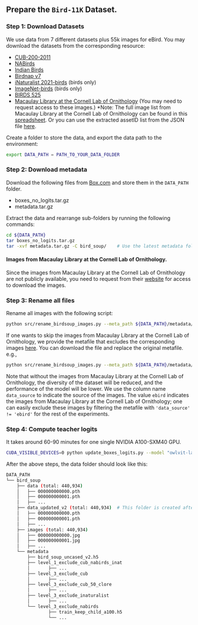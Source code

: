 ## Prepare the `Bird-11K` Dataset.

### Step 1: Download Datasets
We use data from 7 different datasets plus 55k images for eBird. You may download the datasets from the corresponding resource:
- [CUB-200-2011](https://www.vision.caltech.edu/datasets/cub_200_2011/)
- [NABirds](https://dl.allaboutbirds.org/nabirds)
- [Indian Birds](https://www.kaggle.com/datasets/ichhadhari/indian-birds)
- [Birdnap v7](https://thomasberg.org/)
- [iNaturalist 2021-birds](https://www.kaggle.com/datasets/sharansmenon/inat2021birds) (birds only)
- [ImageNet-birds](https://www.image-net.org/) (birds only)
- [BIRDS 525](https://www.kaggle.com/datasets/gpiosenka/100-bird-species)
- [Macaulay Library at the Cornell Lab of Ornithology](https://www.birds.cornell.edu/home/) (You may need to request access to these images.)
*Note: The full image list from Macaulay Library at the Cornell Lab of Ornithology can be found in this [spreadsheet](./data/metadata/macaulay_library_image_list.xlsx). Or you can use the extracted assetID list from the JSON file [here](./data/macaulay_library_assetID.json).


Create a folder to store the data, and export the data path to the environment:
```bash
export DATA_PATH = PATH_TO_YOUR_DATA_FOLDER
```


### Step 2: Download metadata
Download the following files from [Box.com](https://auburn.app.box.com/s/owiwf73yxurz3r2k2i6x0r2cg9mgglcc) and store them in the `DATA_PATH` folder.
- boxes_no_logits.tar.gz
- metadata.tar.gz

 Extract the data and rearrange sub-folders by running the following commands:
```bash
cd ${DATA_PATH}
tar boxes_no_logits.tar.gz 
tar -xvf metadata.tar.gz -C bird_soup/    # Use the latest metadata folder
```

#### Images from Macaulay Library at the Cornell Lab of Ornithology.
Since the images from Macaulay Library at the Cornell Lab of Ornithology are not publicly available, you need to request from their [website](https://www.birds.cornell.edu/) for access to download the images.


### Step 3: Rename all files
Rename all images with the following script:
```bash
python src/rename_birdsoup_images.py --meta_path ${DATA_PATH}/metadata/bird_soup_uncased_v2.h5 --image_path ${DATA_PATH}/images
```

If one wants to skip the images from Macaulay Library at the Cornell Lab of Ornithology, we provide the metafile that excludes the corresponding images [here](https://auburn.box.com/s/9arivxicqkv52n9pajth3rbxyowuw0us). You can download the file and replace the original metafile. e.g.,
```bash
python src/rename_birdsoup_images.py --meta_path ${DATA_PATH}/metadata/bird_soup_uncased_v2_no_ebird.h5 --image_path ${DATA_PATH}/images 
```
Note that without the images from Macaulay Library at the Cornell Lab of Ornithology, the diversity of the dataset will be reduced, and the performance of the model will be lower. We use the column name `data_source` to indicate the source of the images. The value `ebird` indicates the images from Macaulay Library at the Cornell Lab of Ornithology; one can easily exclude these images by filtering the metafile with `'data_source' != 'ebird'` for the rest of the experiments. 


### Step 4: Compute teacher logits
It takes around 60-90 minutes for one single NVIDIA A100-SXM40 GPU.
```bash
CUDA_VISIBLE_DEVICES=0 python update_boxes_logits.py --model "owlvit-large-patch14" --dataset "bird_soup" --descriptors "chatgpt" --batch_size 32 --num_workers 16 --prompt_type 0 --owlvit_threshold -1
```

After the above steps, the data folder should look like this:
```bash
DATA_PATH
└── bird_soup
    ├── data (total: 440,934)
    │   ├── 000000000000.pth
    │   ├── 000000000001.pth
    │   ├── ...
    ├── data_updated_v2 (total: 440,934)  # This folder is created after running update_boxes_logits.py in step 6
    │   ├── 000000000000.pth
    │   ├── 000000000001.pth
    │   ├── ...
    ├── images (total: 440,934)
    │   ├── 000000000000.jpg
    │   ├── 000000000001.jpg
    │   ├── ...
    └── metadata
        ├── bird_soup_uncased_v2.h5
        ├── level_1_exclude_cub_nabirds_inat
        │       ├── ...
        ├── level_3_exclude_cub
        │       ├── ...
        ├── level_3_exclude_cub_50_clore
        │       ├── ...
        ├── level_3_exclude_inaturalist
        │       ├── ...
        └── level_3_exclude_nabirds
                ├── train_keep_child_a100.h5
                └── ...
```

